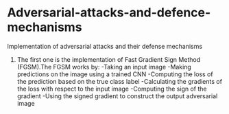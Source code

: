 # Adversarial-attacks-and-defence-mechanisms
Implementation of adversarial attacks and their defense mechanisms


1. The first one is the implementation of Fast Gradient Sign Method (FGSM).The FGSM works by:
-Taking an input image
-Making predictions on the image using a trained CNN
-Computing the loss of the prediction based on the true class label
-Calculating the gradients of the loss with respect to the input image
-Computing the sign of the gradient
-Using the signed gradient to construct the output adversarial image
